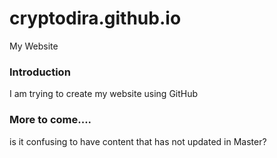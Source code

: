 # cryptodira.github.io
My Website
### Introduction

I am trying to create my website using GitHub

### More to come....

is it confusing to have content that has not updated in Master?

